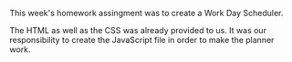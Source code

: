 This week's homework assingment was to create a Work Day Scheduler.

The HTML as well as the CSS was already provided to us. 
It was our responsibility to create the JavaScript file in order to make the planner work. 